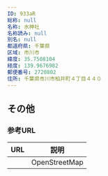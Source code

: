 ```yaml
---
ID: 933aR
総称: null
名称: 水神社
名称読み: null
別名: null
都道府県: 千葉県
区域: 市川市
緯度: 35.7508104
経度: 139.9676982
郵便番号: 2720802
住所: 千葉県市川市柏井町４丁目４４０
---
```


## その他

### 参考URL

| URL | 説明          |
| --- | ------------- |
|     | OpenStreetMap |

